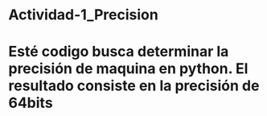 # Actividad-1_Precision

# Esté codigo busca determinar la precisión de maquina en python. El resultado consiste en la precisión de 64bits
